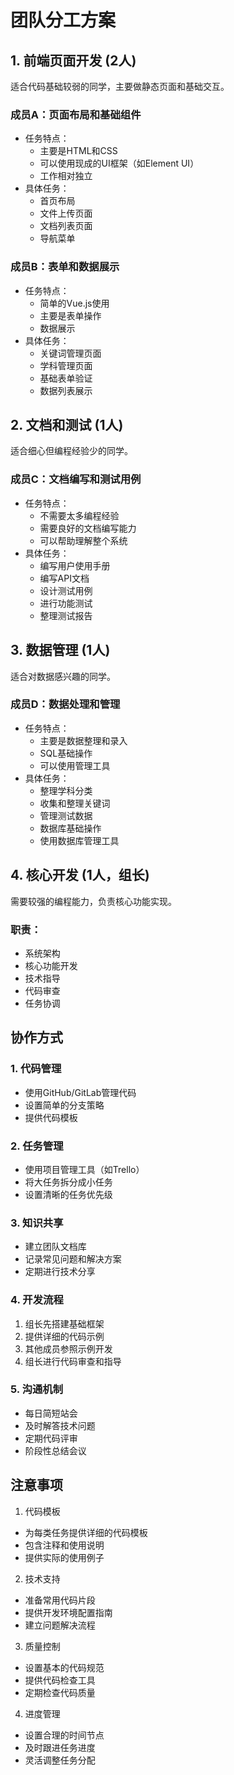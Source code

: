 # 团队分工方案

## 1. 前端页面开发 (2人)
适合代码基础较弱的同学，主要做静态页面和基础交互。

### 成员A：页面布局和基础组件
- 任务特点：
  - 主要是HTML和CSS
  - 可以使用现成的UI框架（如Element UI）
  - 工作相对独立
- 具体任务：
  - 首页布局
  - 文件上传页面
  - 文档列表页面
  - 导航菜单

### 成员B：表单和数据展示
- 任务特点：
  - 简单的Vue.js使用
  - 主要是表单操作
  - 数据展示
- 具体任务：
  - 关键词管理页面
  - 学科管理页面
  - 基础表单验证
  - 数据列表展示

## 2. 文档和测试 (1人)
适合细心但编程经验少的同学。

### 成员C：文档编写和测试用例
- 任务特点：
  - 不需要太多编程经验
  - 需要良好的文档编写能力
  - 可以帮助理解整个系统
- 具体任务：
  - 编写用户使用手册
  - 编写API文档
  - 设计测试用例
  - 进行功能测试
  - 整理测试报告

## 3. 数据管理 (1人)
适合对数据感兴趣的同学。

### 成员D：数据处理和管理
- 任务特点：
  - 主要是数据整理和录入
  - SQL基础操作
  - 可以使用管理工具
- 具体任务：
  - 整理学科分类
  - 收集和整理关键词
  - 管理测试数据
  - 数据库基础操作
  - 使用数据库管理工具

## 4. 核心开发 (1人，组长)
需要较强的编程能力，负责核心功能实现。

### 职责：
- 系统架构
- 核心功能开发
- 技术指导
- 代码审查
- 任务协调

## 协作方式

### 1. 代码管理
- 使用GitHub/GitLab管理代码
- 设置简单的分支策略
- 提供代码模板

### 2. 任务管理
- 使用项目管理工具（如Trello）
- 将大任务拆分成小任务
- 设置清晰的任务优先级

### 3. 知识共享
- 建立团队文档库
- 记录常见问题和解决方案
- 定期进行技术分享

### 4. 开发流程
1. 组长先搭建基础框架
2. 提供详细的代码示例
3. 其他成员参照示例开发
4. 组长进行代码审查和指导

### 5. 沟通机制
- 每日简短站会
- 及时解答技术问题
- 定期代码评审
- 阶段性总结会议

## 注意事项

1. 代码模板
- 为每类任务提供详细的代码模板
- 包含注释和使用说明
- 提供实际的使用例子

2. 技术支持
- 准备常用代码片段
- 提供开发环境配置指南
- 建立问题解决流程

3. 质量控制
- 设置基本的代码规范
- 提供代码检查工具
- 定期检查代码质量

4. 进度管理
- 设置合理的时间节点
- 及时跟进任务进度
- 灵活调整任务分配 